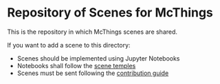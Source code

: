 # Repository of Scenes for McThings

This is the repository in which McThings scenes are shared.

If you want to add a scene to this directory:

* Scenes should be implemented using Jupyter Notebooks
* Notebooks shall follow the [scene temples](scenes/scene_template.ipynb)
* Scenes must be sent following the [contribution guide](CONTRIBUTING.md)
